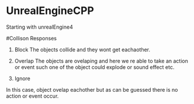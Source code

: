 # UnrealEngineCPP
Starting with unrealEngine4

#Collison Responses
1. Block
The objects collide and they wont get eachaother. 

2. Overlap
The objects are ovelaping and here we re able to take an action or event such one of the object could explode or sound effect etc.

3. Ignore

In this case, object ovelap eachother but as can be guessed there is no action or event occur. 
